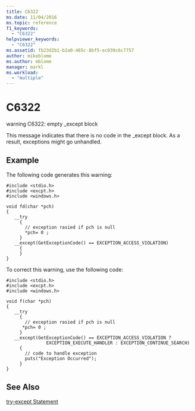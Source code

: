 ```yaml
---
title: C6322
ms.date: 11/04/2016
ms.topic: reference
f1_keywords:
  - "C6322"
helpviewer_keywords:
  - "C6322"
ms.assetid: fb23d2b1-b2a0-465c-8bf5-ec039c6c7757
author: mikeblome
ms.author: mblome
manager: markl
ms.workload:
  - "multiple"
---
```

# C6322
warning C6322: empty _except block

 This message indicates that there is no code in the _except block. As a result, exceptions might go unhandled.

## Example
 The following code generates this warning:

```
#include <stdio.h>
#include <excpt.h>
#include <windows.h>

void fd(char *pch)
{
   __try
     {
       // exception rasied if pch is null
       *pch= 0 ;
     }
   __except(GetExceptionCode() == EXCEPTION_ACCESS_VIOLATION)
     {
     }
}
```

 To correct this warning, use the following code:

```
#include <stdio.h>
#include <excpt.h>
#include <windows.h>

void f(char *pch)
{
   __try
     {
       // exception rasied if pch is null
      *pch= 0 ;
     }
   __except(GetExceptionCode() == EXCEPTION_ACCESS_VIOLATION ?
               EXCEPTION_EXECUTE_HANDLER : EXCEPTION_CONTINUE_SEARCH)
     {
       // code to handle exception
       puts("Exception Occurred");
     }
}
```

## See Also
 [try-except Statement](/cpp/cpp/try-except-statement)